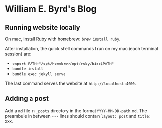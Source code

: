 # William E. Byrd's Blog

## Running website locally

On mac, install Ruby with homebrew: `brew install ruby`.

After installation, the quick shell commands I run on my mac (each terminal session) are:
- `export PATH="/opt/homebrew/opt/ruby/bin:$PATH"`
- `bundle install`
- `bundle exec jekyll serve`

The last command serves the website at `http://localhost:4000`.

## Adding a post

Add a `md` file in `_posts` directory in the format `YYYY-MM-DD-path.md`. The preambule in between `---` lines should contain `layout: post` and `title: XXX`.

